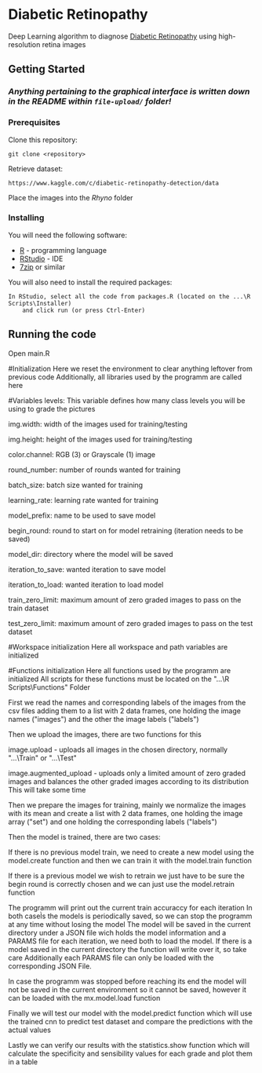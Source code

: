 # Diabetic Retinopathy

Deep Learning algorithm to diagnose [Diabetic Retinopathy](https://en.wikipedia.org/wiki/Diabetic_retinopathy) using high-resolution retina images

## Getting Started

### *Anything pertaining to the graphical interface is written down in the README within `file-upload/` folder!*

### Prerequisites
Clone this repository:

```
git clone <repository>
```

Retrieve dataset:

```
https://www.kaggle.com/c/diabetic-retinopathy-detection/data
```

Place the images into the *Rhyno* folder

### Installing

You will need the following software:

* [R](https://cran.r-project.org/) - programming language
* [RStudio](https://www.rstudio.com/products/rstudio/download/) - IDE
* [7zip](https://7-zip.org/) or similar

You will also need to install the required packages:

```
In RStudio, select all the code from packages.R (located on the ...\R Scripts\Installer)
	and click run (or press Ctrl-Enter)
```

## Running the code

Open main.R 

#Initialization
Here we reset the environment to clear anything leftover from previous code
Additionally, all libraries used by the programm are called here

#Variables
levels: This variable defines how many class levels you will be using to grade the pictures 

img.width: width of the images used for training/testing

img.height: height of the images used for training/testing

color.channel: RGB (3) or Grayscale (1) image

round_number: number of rounds wanted for training

batch_size: batch size wanted for training

learning_rate: learning rate wanted for training

model_prefix: name to be used to save model 

begin_round: round to start on for model retraining (iteration needs to be saved)

model_dir: directory where the model will be saved

iteration_to_save: wanted iteration to save model

iteration_to_load: wanted iteration to load model

train_zero_limit: maximum amount of zero graded images to pass on the train dataset

test_zero_limit: maximum amount of zero graded images to pass on the test dataset

#Workspace initialization
Here all workspace and path variables are initialized

#Functions initialization
Here all functions used by the programm are initialized
All scripts for these functions must be located on the "...\R Scripts\Functions" Folder

First we read the names and corresponding labels of the images from the csv files 
adding them to a list with 2 data frames, one holding the image names ("images") and the other
the image labels ("labels")

Then we upload the images, there are two functions for this

image.upload - uploads all images in the chosen directory, normally "...\Train" or "...\Test"

image.augmented_upload - uploads only a limited amount of zero graded images and balances the other graded images
according to its distribution
This will take some time

Then we prepare the images for training, mainly we normalize the images with its mean and create a 
list with 2 data frames, one holding the image array ("set") and one holding the corresponding labels ("labels")

Then the model is trained, there are two cases:
	
If there is no previous model train, we need to create a new model using the model.create function and then
we can train it with the model.train function
	
If there is a previous model we wish to retrain we just have to be sure the begin round is correctly chosen
and we can just use the model.retrain function

The programm will print out the current train accuraccy for each iteration
In both caseÌs the models is periodically saved, so we can stop the programm at any time without losing the model
The model will be saved in the current directory under a JSON file wich holds the model information and a PARAMS file
for each iteration, we need both to load the model.
If there is a model saved in the current directory the function will write over it, so take care
Additionally each PARAMS file can only be loaded with the corresponding JSON File.

In case the programm was stopped before reaching its end the model will not be saved in the current environment so it 
cannot be saved, however it can be loaded with the mx.model.load function

Finally we will test our model with the model.predict function which will use the trained cnn to predict test dataset and
compare the predictions with the actual values

Lastly we can verify our results with the statistics.show function which will calculate the specificity and sensibility 
values for each grade and plot them in a table




